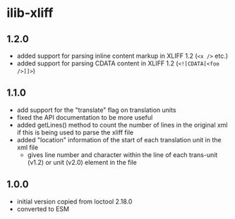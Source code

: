 # ilib-xliff

## 1.2.0

- added support for parsing inline content markup in XLIFF 1.2 (`<x />` etc.)
- added support for parsing CDATA content in XLIFF 1.2 (`<![CDATA[<foo />]]>`)

## 1.1.0

- add support for the "translate" flag on translation units
- fixed the API documentation to be more useful
- added getLines() method to count the number of lines in the original
  xml if this is being used to parse the xliff file
- added "location" information of the start of each translation unit
  in the xml file
  - gives line number and character within the line of each
    trans-unit (v1.2) or unit (v2.0) element in the file

## 1.0.0

- initial version copied from loctool 2.18.0
- converted to ESM
